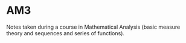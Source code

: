 # AM3
Notes taken during a course in Mathematical Analysis (basic measure theory and sequences and series of functions).
